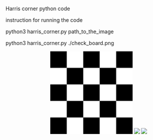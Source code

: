 Harris corner python code 


instruction for running the code 


python3 harris_corner.py path_to_the_image

python3 harris_corner.py ./check_board.png

<div align="center">
 <img src="./check_board.png" height="223px">
 <img src="https://raw.githubusercontent.com/jcjohnson/neural-style/master/examples/inputs/hoovertowernight.jpg" height="223px">
 <img src="https://raw.githubusercontent.com/jcjohnson/neural-style/master/examples/outputs/starry_stanford_bigger.png" width="710px">
</div>
